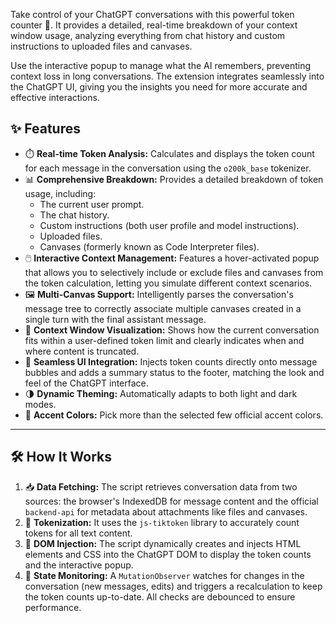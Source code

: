 Take control of your ChatGPT conversations with this powerful token counter 🤖. It provides a detailed, real-time breakdown of your context window usage, analyzing everything from chat history and custom instructions to uploaded files and canvases. 


Use the interactive popup to manage what the AI remembers, preventing context loss in long conversations. The extension integrates seamlessly into the ChatGPT UI, giving you the insights you need for more accurate and effective interactions.

## ✨ Features

-   ⏱️ **Real-time Token Analysis:** Calculates and displays the token count for each message in the conversation using the `o200k_base` tokenizer.
-   📊 **Comprehensive Breakdown:** Provides a detailed breakdown of token usage, including:
    -   The current user prompt.
    -   The chat history.
    -   Custom instructions (both user profile and model instructions).
    -   Uploaded files.
    -   Canvases (formerly known as Code Interpreter files).
-   🖱️ **Interactive Context Management:** Features a hover-activated popup that allows you to selectively include or exclude files and canvases from the token calculation, letting you simulate different context scenarios.
-   🖼️ **Multi-Canvas Support:** Intelligently parses the conversation's message tree to correctly associate multiple canvases created in a single turn with the final assistant message.
-   📏 **Context Window Visualization:** Shows how the current conversation fits within a user-defined token limit and clearly indicates when and where content is truncated.
-   🧩 **Seamless UI Integration:** Injects token counts directly onto message bubbles and adds a summary status to the footer, matching the look and feel of the ChatGPT interface.
-   🌗 **Dynamic Theming:** Automatically adapts to both light and dark modes.
-   🎨 **Accent Colors:** Pick more than the selected few official accent colors.

---

## 🛠️ How It Works

1.  📥 **Data Fetching:** The script retrieves conversation data from two sources: the browser's IndexedDB for message content and the official `backend-api` for metadata about attachments like files and canvases.
2.  🔢 **Tokenization:** It uses the `js-tiktoken` library to accurately count tokens for all text content.
3.  💉 **DOM Injection:** The script dynamically creates and injects HTML elements and CSS into the ChatGPT DOM to display the token counts and the interactive popup.
4.  👀 **State Monitoring:** A `MutationObserver` watches for changes in the conversation (new messages, edits) and triggers a recalculation to keep the token counts up-to-date. All checks are debounced to ensure performance.